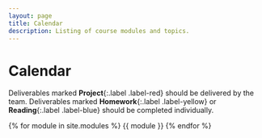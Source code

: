 ```yaml
---
layout: page
title: Calendar
description: Listing of course modules and topics.
---
```


# Calendar

Deliverables marked **Project**{:.label .label-red} should be delivered by the team. Deliverables marked **Homework**{:.label .label-yellow} or **Reading**{:.label .label-blue} should be completed individually.

{% for module in site.modules %}
{{ module }}
{% endfor %}
